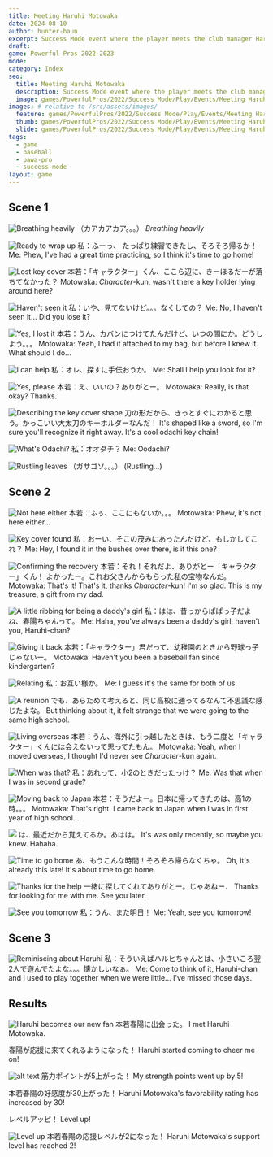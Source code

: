 ```yaml
---
title: Meeting Haruhi Motowaka
date: 2024-08-10
author: hunter-baun
excerpt: Success Mode event where the player meets the club manager Haruhi Motowaka
draft: 
game: Powerful Pros 2022-2023
mode: 
category: Index
seo:
  title: Meeting Haruhi Motowaka
  description: Success Mode event where the player meets the club manager Haruhi Motowaka
  image: games/PowerfulPros/2022/Success Mode/Play/Events/Meeting Haruhi Motowaka.png
images: # relative to /src/assets/images/
  feature: games/PowerfulPros/2022/Success Mode/Play/Events/Meeting Haruhi Motowaka.png
  thumb: games/PowerfulPros/2022/Success Mode/Play/Events/Meeting Haruhi Motowaka.png
  slide: games/PowerfulPros/2022/Success Mode/Play/Events/Meeting Haruhi Motowaka.png
tags:
  - game
  - baseball
  - pawa-pro
  - success-mode
layout: game
---
```


## Scene 1

![Breathing heavily](1.png)
（カアカアカア。。。）
*Breathing heavily*

![Ready to wrap up](2.png)
私：ふーっ、
たっぱり練習できたし、そろそろ帰るか！
Me: Phew,
I've had a great time practicing, so I think it's time to go home!

![Lost key cover](3.png)
本若：「キャラクター」くん、ここら辺に、きーほるだーが落ちてなかった？
Motowaka: *Character*-kun, wasn't there a key holder lying around here?

![Haven't seen it](4.png)
私：いや、見てないけど。。。なくしての？
Me: No, I haven't seen it... Did you lose it?

![Yes, I lost it](5.png)
本若：うん、カバンにつけてたんだけど、いつの間にか。どうしよう。。。
Motowaka: Yeah, I had it attached to my bag, but before I knew it. What should I do...

![I can help](6.png)
私：オレ、探すに手伝おうか。
Me: Shall I help you look for it?

![Yes, please](7.png)
本若：え、いいの？ありがとー。
Motowaka: Really, is that okay? Thanks.

![Describing the key cover shape](8.png)
刀の形だから、きっとすぐにわかると思う。かっこいい大太刀のキーホルダーなんだ！
It's shaped like a sword, so I'm sure you'll recognize it right away. It's a cool odachi key chain!

![What's Odachi?](9.png)
私：オオダチ？
Me: Oodachi?

![Rustling leaves](10.png)
（ガサゴソ。。。）
(Rustling...)

## Scene 2

![Not here either](11.png)
本若：ふぅ、ここにもないか。。。
Motowaka: Phew, it's not here either...

![Key cover found](12.png)
私：おーい、そこの茂みにあったんだけど、もしかしてこれ？
Me: Hey, I found it in the bushes over there, is it this one?

![Confirming the recovery](13.png)
本若：それ！それだよ、ありがとー「キャラクター」くん！
よかったー。これお父さんからもらった私の宝物なんだ。
Motowaka: That's it! That's it, thanks *Character*-kun!
I'm so glad. This is my treasure, a gift from my dad.

![A little ribbing for being a daddy's girl](14.png)
私：はは、昔っからぱぱっ子だよね、春陽ちゃんって。
Me: Haha, you've always been a daddy's girl, haven't you, Haruhi-chan?

![Giving it back](15.png)
本若：「キャラクター」君だって、幼稚園のときから野球っ子じゃないー。
Motowaka: Haven't you been a baseball fan since kindergarten?

![Relating](16.png)
私：お互い様か。
Me: I guess it's the same for both of us.

![A reunion](17.png)
でも、あらためて考えると、同じ高校に通ってるなんて不思議な感じたよな。
But thinking about it, it felt strange that we were going to the same high school.

![Living overseas](18.png)
本若：うん、海外に引っ越したときは、もう二度と「キャラクター」くんには会えないって思ってたもん。
Motowaka: Yeah, when I moved overseas, I thought I'd never see *Character*-kun again.

![When was that?](19.png)
私：あれって、小2のときだったっけ？
Me: Was that when I was in second grade?

![Moving back to Japan](20.png)
本若：そうだよー。日本に帰ってきたのは、高1の時。。。
Motowaka: That's right. I came back to Japan when I was in first year of high school...

![](21.png)
は、最近だから覚えてるか。あはは。
It's was only recently, so maybe you knew. Hahaha.

![Time to go home](23.png)
あ、もうこんな時間！そろそろ帰らなくちゃ。
Oh, it's already this late! It's about time to go home.


![Thanks for the help](24.png)
一緒に探してくれてありがとー。じゃあねー．
Thanks for looking for me with me. See you later.

![See you tomorrow](25.png)
私：うん、また明日！
Me: Yeah, see you tomorrow!

## Scene 3

![Reminiscing about Haruhi](26.png)
私：そういえばハルヒちゃんとは、小さいころ翌2人で遊んでたよな。。。懐かしいなぁ。
Me: Come to think of it, Haruhi-chan and I used to play together when we were little... I've missed those days.

## Results

![Haruhi becomes our new fan](28.png)
本若春陽に出会った。
I met Haruhi Motowaka.

春陽が応援に来てくれるようになった！
Haruhi started coming to cheer me on!

![alt text](31.png)
筋力ポイントが5上がった！
My strength points went up by 5! 

本若春陽の好感度が30上がった！
Haruhi Motowaka's favorability rating has increased by 30!

レベルアッピ！
Level up!

![Level up](32.png)
本若春陽の応援レベルが2になった！
Haruhi Motowaka's support level has reached 2!
